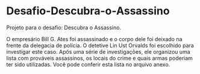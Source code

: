 Desafio-Descubra-o-Assassino
============================

Projeto para o desafio: Descubra o Assassino.

O empresário Bill G. Ates foi assassinado e o corpo dele foi deixado na frente da delegacia de polícia. O detetive Lin Ust Orvalds foi escolhido para investigar este caso. Após uma série de investigações, ele organizou uma lista com prováveis assassinos, os locais do crime e quais armas poderiam ter sido utilizadas. Você pode conferir esta lista no arquivo anexo.


